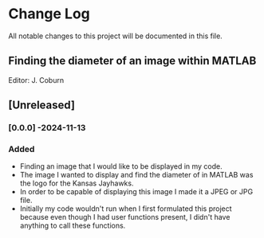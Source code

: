 # Change Log
All notable changes to this project will be documented in this file. 

## Finding the diameter of an image within MATLAB

Editor: J. Coburn

## [Unreleased]

### [0.0.0] -2024-11-13
### Added
- Finding an image that I would like to be displayed in my code.
- The image I wanted to display and find the diameter of in MATLAB was the logo for the Kansas Jayhawks.
- In order to be capable of displaying this image I made it a JPEG or JPG file.
- Initially my code wouldn't run when I first formulated this project because even though I had user functions present, I didn't have anything to call these functions.
